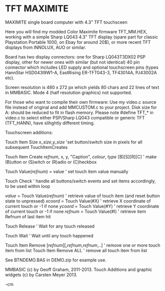 TFT MAXIMITE
============

MAXIMITE single board computer with 4.3" TFT touchsceen

Here you will find my modded Color Maximite firmware TFT_MM.HEX, working with a simple Sharp LQ043
4.3" TFT display (spare part for classic Playstation Portable 1000, on Ebay for around 20$), 
or more recent TFT displays from INNOLUX, AUO or similar.

Board has two display connectors: one for Sharp LQ043T3DX02 PSP display,
other for newer ones with similar (but not identical) 40 pin connector which includes LED
supply and optional touchscreen pins (types HannStar HSD043I9W1-A, EastRising ER-TFT043-3, TF43014A, PJ43002A etc). 

Screen resolution is 480 x 272 px which yields 80 chars and 22 lines of text in MMBASIC.
Mode 4 (half resolution graphics) not supported.

For those who want to compile their own firmware: Use my video.c source file instead of original and add MMCUSTOM.c to your project. Disk size for A: should be reduced to fit in flash memory. Please note #define TFT_* in video.c to select either PSP/Sharp LQ043 compatible or generic TFT (TFT_HANN), have slihghtly different timing.


Touchscreen additions:

Touch Item Size *x_size*,*y_size*		'set button/switch size in pixels for all subsequent TouchItemCreates

Touch Item Create *refnum*, x, y, "Caption", *colour*, *type* [B][S][R][C] ' make (B)utton or (S)witch or (R)adio or (C)heckbox

Touch Value(*refnum*) = value			' set touch item value manually

Touch Check     ' handle all buttons/switch events and set items accordingly, to be used within loop

*value* = Touch Value(*refnum*)	' retrieve value of touch item (and reset button state to unpressed)
*xcoord* = Touch Value(#X)	' retrieve X coordinate of current touch or -1 if none
*ycoord* = Touch Value(#Y)	' retrieve Y coordinate of current touch or -1 if none
*refnum* = Touch Value(#I)	' retrieve item Refnum of last item hit

Touch Release	' Wait for any touch released

Touch Wait	' Wait until any touch happened

Touch Item Remove [*refnum*][,*refnum*,*refnum*,..]	' remove one or more touch item from list
Touch Item Remove ALL	' remove all touch item from list

See BTNDEMO.BAS in DEMO.zip for example use.

MMBASIC (c) by Geoff Graham, 2011-2013. Touch Additions and graphic widgets (c) by Carsten Meyer 2013.

-cm